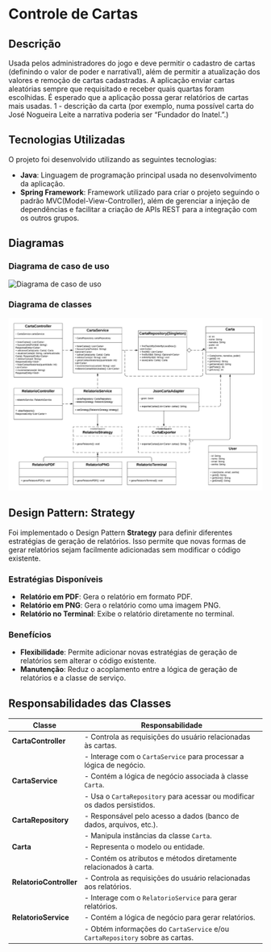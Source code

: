 # Controle de Cartas

## Descrição
Usada pelos administradores do jogo e deve permitir o cadastro de cartas (definindo o valor de poder e narrativa1), além de permitir a atualização dos valores e remoção de cartas cadastradas. A aplicação enviar cartas aleatórias sempre que requisitado e receber quais quartas foram escolhidas. É esperado que a aplicação possa gerar relatórios de cartas mais usadas.
1 - descrição da carta (por exemplo, numa possível carta do José Nogueira Leite a narrativa poderia ser “Fundador do Inatel.”.)

## Tecnologias Utilizadas

O projeto foi desenvolvido utilizando as seguintes tecnologias:
- **Java**: Linguagem de programação principal usada no desenvolvimento da aplicação.
- **Spring Framework**: Framework utilizado para criar o projeto seguindo o padrão MVC(Model-View-Controller), além de gerenciar a injeção de dependências e facilitar a criação de APIs REST para a integração com os outros grupos.

## Diagramas
### Diagrama de caso de uso
![Diagrama de caso de uso](diagramas/CasoDeUsoUML.png)

### Diagrama de classes
![Diagrama UML](diagramas/DiagramaClasseUML.jpg)

## Design Pattern: Strategy

Foi implementado o Design Pattern **Strategy** para definir diferentes estratégias de geração de relatórios. Isso permite que novas formas de gerar relatórios sejam facilmente adicionadas sem modificar o código existente.

### Estratégias Disponíveis
- **Relatório em PDF**: Gera o relatório em formato PDF.
- **Relatório em PNG**: Gera o relatório como uma imagem PNG.
- **Relatório no Terminal**: Exibe o relatório diretamente no terminal.
### Benefícios
- **Flexibilidade**: Permite adicionar novas estratégias de geração de relatórios sem alterar o código existente.
- **Manutenção**: Reduz o acoplamento entre a lógica de geração de relatórios e a classe de serviço.


## Responsabilidades das Classes

| Classe                  | Responsabilidade                                                                 |
|-------------------------|----------------------------------------------------------------------------------|
| **CartaController**     | - Controla as requisições do usuário relacionadas às cartas.                     |
|                         | - Interage com o `CartaService` para processar a lógica de negócio.              |
| **CartaService**        | - Contém a lógica de negócio associada à classe `Carta`.                         |
|                         | - Usa o `CartaRepository` para acessar ou modificar os dados persistidos.        |
| **CartaRepository**     | - Responsável pelo acesso a dados (banco de dados, arquivos, etc.).              |
|                         | - Manipula instâncias da classe `Carta`.                                         |
| **Carta**               | - Representa o modelo ou entidade.                                               |
|                         | - Contém os atributos e métodos diretamente relacionados à carta.                |
| **RelatorioController** | - Controla as requisições do usuário relacionadas aos relatórios.                |
|                         | - Interage com o `RelatorioService` para gerar relatórios.                       |
| **RelatorioService**    | - Contém a lógica de negócio para gerar relatórios.                              |
|                         | - Obtém informações do `CartaService` e/ou `CartaRepository` sobre as cartas.    |
